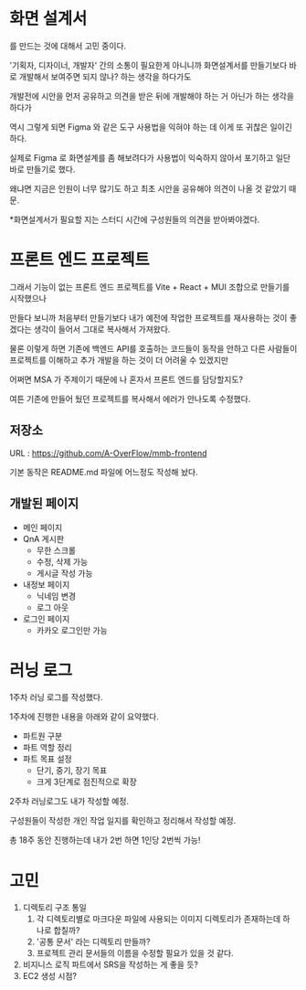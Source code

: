 # 화면 설계서

를 만드는 것에 대해서 고민 중이다.

'기획자, 디자이너, 개발자' 간의 소통이 필요한게 아니니까 화면설계서를 만들기보다 바로 개발해서 보여주면 되지 않나? 하는 생각을 하다가도

개발전에 시안을 먼저 공유하고 의견을 받은 뒤에 개발해야 하는 거 아닌가 하는 생각을 하다가

역시 그렇게 되면 Figma 와 같은 도구 사용법을 익혀야 하는 데 이게 또 귀찮은 일이긴 하다.

실제로 Figma 로 화면설계를 좀 해보려다가 사용법이 익숙하지 않아서 포기하고 일단 바로 만들기로 했다.

왜냐면 지금은 인원이 너무 많기도 하고 최초 시안을 공유해야 의견이 나올 것 같았기 때문.

*화면설계서가 필요할 지는 스터디 시간에 구성원들의 의견을 받아봐야겠다.

# 프론트 엔드 프로젝트

그래서 기능이 없는 프론트 엔드 프로젝트를 Vite + React + MUI 조합으로 만들기를 시작했으나

만들다 보니까 처음부터 만들기보다 내가 예전에 작업한 프로젝트를 재사용하는 것이 좋겠다는 생각이 들어서 그대로 복사해서 가져왔다.

물론 이렇게 하면 기존에 백엔드 API를 호출하는 코드들이 동작을 안하고 다른 사람들이 프로젝트를 이해하고 추가 개발을 하는 것이 더 어려울 수 있겠지만

어쩌면 MSA 가 주제이기 때문에 나 혼자서 프론트 엔드를 담당할지도?

여튼 기존에 만들어 뒀던 프로젝트를 복사해서 에러가 안나도록 수정했다.

## 저장소

URL : https://github.com/A-OverFlow/mmb-frontend

기본 동작은 README.md 파일에 어느정도 작성해 놨다.

## 개발된 페이지

- 메인 페이지
- QnA 게시판
  - 무한 스크롤
  - 수정, 삭제 가능
  - 게시글 작성 가능
- 내정보 페이지
  - 닉네임 변경
  - 로그 아웃
- 로그인 페이지
  - 카카오 로그인만 가능

# 러닝 로그

1주차 러닝 로그를 작성했다.

1주차에 진행한 내용을 아래와 같이 요약했다.

- 파트원 구분
- 파트 역할 정리
- 파트 목표 설정
    - 단기, 중기, 장기 목표
    - 크게 3단계로 점진적으로 확장

2주차 러닝로그도 내가 작성할 예정.

구성원들이 작성한 개인 작업 일지를 확인하고 정리해서 작성할 예정.

총 18주 동안 진행하는데 내가 2번 하면 1인당 2번씩 가능!

# 고민

1. 디렉토리 구조 통일
    1. 각 디렉토리별로 마크다운 파일에 사용되는 이미지 디렉토리가 존재하는데 하나로 합칠까?
    2. '공통 문서' 라는 디렉토리 만들까?
    3. 프로젝트 관리 문서들의 이름을 수정할 필요가 있을 것 같다.
2. 비지니스 로직 파트에서 SRS을 작성하는 게 좋을 듯?
3. EC2 생성 시점?